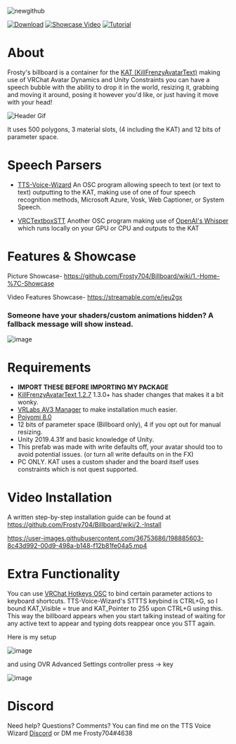 ![newgithub](https://user-images.githubusercontent.com/36753686/215336131-2fde0b7c-8810-4cd3-a4fc-da05f9bb432d.png)

[![Download](https://img.shields.io/badge/-DOWNLOAD-brightgreen)](https://github.com/Frosty704/Billboard/releases/download/v3.1/Frosty.Billboard.v3.1.unitypackage)
[![Showcase Video](https://img.shields.io/badge/-Showcase%20Video-red)](https://streamable.com/e/jeu2gx) 
[![Tutorial](https://img.shields.io/badge/-Installation%20Tutorial%20Video-blue)](https://github.com/Frosty704/Billboard#video-installation) 
# About

Frosty's billboard is a container for the [KAT (KillFrenzyAvatarText)](https://github.com/killfrenzy96/KillFrenzyAvatarText) making use of VRChat Avatar Dynamics and Unity Constraints you can have a speech bubble with the ability to drop it in the world, resizing it, grabbing and moving it around, posing it however you'd like, or just having it move with your head!

![Header Gif](https://user-images.githubusercontent.com/36753686/215548015-c31b936c-6808-4f33-89ae-ffe9a95e6cdc.gif)


It uses 500 polygons, 3 material slots, (4 including the KAT) and 12 bits of parameter space.


# Speech Parsers
- [TTS-Voice-Wizard](https://github.com/VRCWizard/TTS-Voice-Wizard)
 An OSC program allowing speech to text (or text to text) outputting to the KAT, making use of one of four speech recognition methods, Microsoft Azure, Vosk, Web Captioner, or System Speech.
 
 - [VRCTextboxSTT](https://github.com/I5UCC/VRCTextboxSTT)
 Another OSC program making use of [OpenAI's Whisper](https://github.com/openai/whisper) which runs locally on your GPU or CPU and outputs to the KAT

# Features & Showcase

Picture Showcase-
https://github.com/Frosty704/Billboard/wiki/1.-Home-%7C-Showcase

Video Features Showcase-
https://streamable.com/e/jeu2gx

### Someone have your shaders/custom animations hidden? A fallback message will show instead. 

![image](https://user-images.githubusercontent.com/36753686/215548765-3c273230-9181-45dd-bf76-51d7d3952314.png)



# Requirements 
- **IMPORT THESE BEFORE IMPORTING MY PACKAGE**
- [KillFrenzyAvatarText 1.2.7](https://github.com/killfrenzy96/KillFrenzyAvatarText/releases/tag/1.2.7) 1.3.0+ has shader changes that makes it a bit wonky.
- [VRLabs AV3 Manager](https://github.com/VRLabs/Avatars-3.0-Manager) to make installation much easier.
- [Poiyomi 8.0](https://github.com/poiyomi/PoiyomiToonShader) 
- 12 bits of parameter space (Billboard only), 4 if you opt out for manual resizing.
- Unity 2019.4.31f and basic knowledge of Unity.
- This prefab was made with write defaults off, your avatar should too to avoid potential issues. (or turn all write defaults on in the FX)
- PC ONLY. KAT uses a custom shader and the board itself uses constraints which is not quest supported.


# Video Installation

A written step-by-step installation guide can be found at https://github.com/Frosty704/Billboard/wiki/2.-Install

https://user-images.githubusercontent.com/36753686/198885603-8c43d992-00d9-498a-b148-f12b81fe04a5.mp4


# Extra Functionality

You can use [VRChat Hotkeys OSC](https://gitlab.com/ameliend/vrchat-hotkeys-osc/-/releases) to bind certain parameter actions to keyboard shortcuts. TTS-Voice-Wizard's STTTS keybind is CTRL+G, so I bound KAT_Visible = true and KAT_Pointer to 255 upon CTRL+G using this. This way the billboard appears when you start talking instead of waiting for any active text to appear and typing dots reappear once you STT again.

Here is my setup

![image](https://user-images.githubusercontent.com/36753686/215336215-178e3a7d-a309-455a-b9d5-c4c92ae651aa.png)

and using OVR Advanced Settings controller press -> key

![image](https://user-images.githubusercontent.com/36753686/215336225-4302b7f1-71cf-4ba1-8f3f-13859d117e89.png)



# Discord
Need help? Questions? Comments? You can find me on the TTS Voice Wizard [Discord](https://discord.gg/8ttJKtQaMc) or DM me Frosty704#4638




